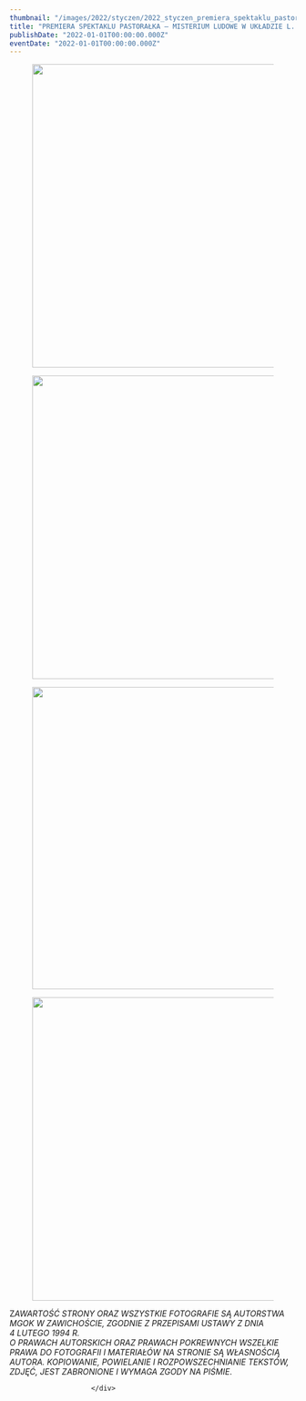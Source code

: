 ```yaml
---
thumbnail: "/images/2022/styczen/2022_styczen_premiera_spektaklu_pastora_ka_misterium_ludowe_w_uk_adzie_l_schillera_2022_01_premiera_spektaklu_pastora_ka_misterium_ludowe_w_uk_adzie_l_schillera_te1-1.jpg"
title: "PREMIERA SPEKTAKLU PASTORAŁKA – MISTERIUM LUDOWE W UKŁADZIE L. SCHILLERA"
publishDate: "2022-01-01T00:00:00.000Z"
eventDate: "2022-01-01T00:00:00.000Z"
---
```


<div class="entry-content">
							
							
<figure class="wp-block-image size-full"><a href="http://mgok-zawichost.pl/wp-content/uploads/2022/03/te1-1.jpg"><img fetchpriority="high" decoding="async" width="800" height="533" src="/images/2022/styczen/2022_styczen_premiera_spektaklu_pastora_ka_misterium_ludowe_w_uk_adzie_l_schillera_2022_01_premiera_spektaklu_pastora_ka_misterium_ludowe_w_uk_adzie_l_schillera_te1-1.jpg" alt="" class="wp-image-8489" srcset="/images/2022/styczen/2022_styczen_premiera_spektaklu_pastora_ka_misterium_ludowe_w_uk_adzie_l_schillera_2022_01_premiera_spektaklu_pastora_ka_misterium_ludowe_w_uk_adzie_l_schillera_te1-1.jpg 800w, /images/2022/styczen/te1-1-300x200.jpg 300w, /images/2022/styczen/te1-1-768x512.jpg 768w" sizes="(max-width: 800px) 100vw, 800px"></a></figure>



<figure class="wp-block-image size-full"><a href="http://mgok-zawichost.pl/wp-content/uploads/2022/03/te2-1.jpg"><img decoding="async" width="800" height="533" src="/images/2022/styczen/2022_styczen_premiera_spektaklu_pastora_ka_misterium_ludowe_w_uk_adzie_l_schillera_2022_01_premiera_spektaklu_pastora_ka_misterium_ludowe_w_uk_adzie_l_schillera_te2-1.jpg" alt="" class="wp-image-8490" srcset="/images/2022/styczen/2022_styczen_premiera_spektaklu_pastora_ka_misterium_ludowe_w_uk_adzie_l_schillera_2022_01_premiera_spektaklu_pastora_ka_misterium_ludowe_w_uk_adzie_l_schillera_te2-1.jpg 800w, /images/2022/styczen/te2-1-300x200.jpg 300w, /images/2022/styczen/te2-1-768x512.jpg 768w" sizes="(max-width: 800px) 100vw, 800px"></a></figure>



<figure class="wp-block-image size-full"><a href="http://mgok-zawichost.pl/wp-content/uploads/2022/03/te3-1.jpg"><img decoding="async" width="800" height="531" src="/images/2022/styczen/2022_styczen_premiera_spektaklu_pastora_ka_misterium_ludowe_w_uk_adzie_l_schillera_2022_01_premiera_spektaklu_pastora_ka_misterium_ludowe_w_uk_adzie_l_schillera_te3-1.jpg" alt="" class="wp-image-8491" srcset="/images/2022/styczen/2022_styczen_premiera_spektaklu_pastora_ka_misterium_ludowe_w_uk_adzie_l_schillera_2022_01_premiera_spektaklu_pastora_ka_misterium_ludowe_w_uk_adzie_l_schillera_te3-1.jpg 800w, /images/2022/styczen/te3-1-300x199.jpg 300w, /images/2022/styczen/te3-1-768x510.jpg 768w" sizes="(max-width: 800px) 100vw, 800px"></a></figure>



<figure class="wp-block-image size-full"><a href="http://mgok-zawichost.pl/wp-content/uploads/2022/03/te4-1.jpg"><img loading="lazy" decoding="async" width="800" height="533" src="/images/2022/styczen/2022_styczen_premiera_spektaklu_pastora_ka_misterium_ludowe_w_uk_adzie_l_schillera_2022_01_premiera_spektaklu_pastora_ka_misterium_ludowe_w_uk_adzie_l_schillera_te4-1.jpg" alt="" class="wp-image-8492" srcset="/images/2022/styczen/2022_styczen_premiera_spektaklu_pastora_ka_misterium_ludowe_w_uk_adzie_l_schillera_2022_01_premiera_spektaklu_pastora_ka_misterium_ludowe_w_uk_adzie_l_schillera_te4-1.jpg 800w, /images/2022/styczen/te4-1-300x200.jpg 300w, /images/2022/styczen/te4-1-768x512.jpg 768w" sizes="(max-width: 800px) 100vw, 800px"></a></figure>



<p>Z<em>AWARTOŚĆ STRONY ORAZ WSZYSTKIE FOTOGRAFIE SĄ AUTORSTWA MGOK W ZAWICHOŚCIE, ZGODNIE Z PRZEPISAMI USTAWY Z DNIA&nbsp;</em><br><em>4 LUTEGO 1994 R.<br>O PRAWACH AUTORSKICH ORAZ PRAWACH POKREWNYCH WSZELKIE PRAWA DO FOTOGRAFII I MATERIAŁÓW NA STRONIE SĄ WŁASNOŚCIĄ AUTORA. KOPIOWANIE, POWIELANIE I ROZPOWSZECHNIANIE TEKSTÓW, ZDJĘĆ, JEST ZABRONIONE I WYMAGA ZGODY NA PIŚMIE</em>.</p>
						
						</div>
